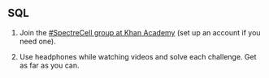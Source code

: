 ## SQL

 1. Join the [#SpectreCell group at Khan Academy](https://www.khanacademy.org/join/WRCUPZM6) (set up an account if you need one).

 2. Use headphones while watching videos and solve each challenge. Get as far as you can.
